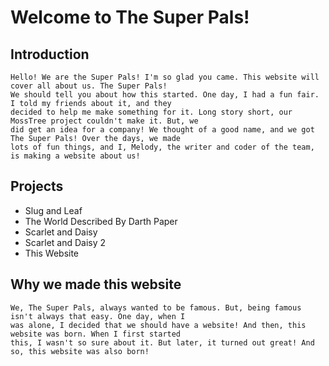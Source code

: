 # Welcome to The Super Pals!
## Introduction
    Hello! We are the Super Pals! I'm so glad you came. This website will cover all about us. The Super Pals!
    We should tell you about how this started. One day, I had a fun fair. I told my friends about it, and they
    decided to help me make something for it. Long story short, our MossTree project couldn't make it. But, we
    did get an idea for a company! We thought of a good name, and we got The Super Pals! Over the days, we made
    lots of fun things, and I, Melody, the writer and coder of the team, is making a website about us!
## Projects
- Slug and Leaf
- The World Described By Darth Paper
- Scarlet and Daisy
- Scarlet and Daisy 2
- This Website
## Why we made this website
    We, The Super Pals, always wanted to be famous. But, being famous isn't always that easy. One day, when I
    was alone, I decided that we should have a website! And then, this website was born. When I first started
    this, I wasn't so sure about it. But later, it turned out great! And so, this website was also born!